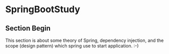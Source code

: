 # SpringBootStudy
## Section Begin
This section is about some theory of Spring, dependency injection, and the scope (design pattern) which spring use to start application. :-)
 
 
